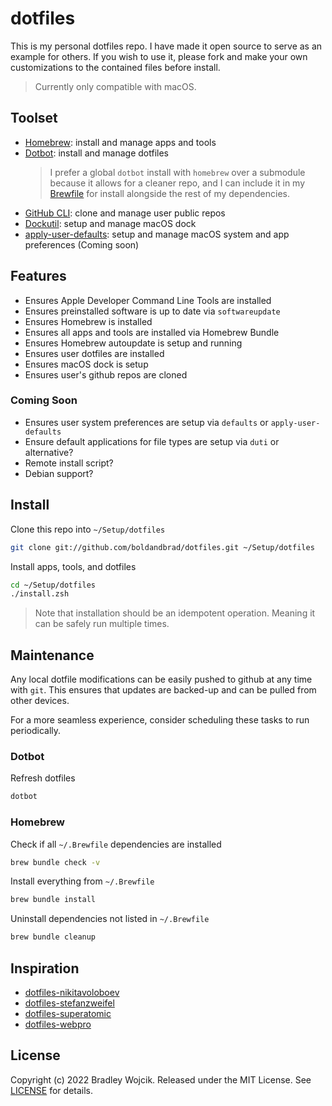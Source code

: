 # dotfiles

This is my personal dotfiles repo. I have made it open source to serve as an
example for others. If you wish to use it, please fork and make your own
customizations to the contained files before install.

> Currently only compatible with macOS.

## Toolset

- [Homebrew](https://brew.sh): install and manage apps and tools
- [Dotbot](https://github.com/anishathalye/dotbot): install and manage dotfiles
    > I prefer a global `dotbot` install with `homebrew` over a submodule
    > because it allows for a cleaner repo, and I can include it in my
    > [Brewfile](/brew/Brewfile) for install alongside the rest of my
    > dependencies.
- [GitHub CLI](https://cli.github.com): clone and manage user public repos
- [Dockutil](https://github.com/kcrawford/dockutil): setup and manage macOS dock
- [apply-user-defaults](https://github.com/zero-sh/apply-user-defaults): setup
  and manage macOS system and app preferences (Coming soon)

## Features

- Ensures Apple Developer Command Line Tools are installed
- Ensures preinstalled software is up to date via `softwareupdate`
- Ensures Homebrew is installed
- Ensures all apps and tools are installed via Homebrew Bundle
- Ensures Homebrew autoupdate is setup and running
- Ensures user dotfiles are installed
- Ensures macOS dock is setup
- Ensures user's github repos are cloned

### Coming Soon

- Ensures user system preferences are setup via `defaults` or
  `apply-user-defaults`
- Ensure default applications for file types are setup via `duti` or
  alternative?
- Remote install script?
- Debian support?

## Install

Clone this repo into `~/Setup/dotfiles`

```zsh
git clone git://github.com/boldandbrad/dotfiles.git ~/Setup/dotfiles
```

Install apps, tools, and dotfiles

```zsh
cd ~/Setup/dotfiles
./install.zsh
```

> Note that installation should be an idempotent operation. Meaning it can be
> safely run multiple times.

## Maintenance

Any local dotfile modifications can be easily pushed to github at any time with
`git`. This ensures that updates are backed-up and can be pulled from other
devices.

For a more seamless experience, consider scheduling these tasks to run
periodically.

### Dotbot

Refresh dotfiles

```zsh
dotbot
```

### Homebrew

Check if all `~/.Brewfile` dependencies are installed

```zsh
brew bundle check -v
```

Install everything from `~/.Brewfile`

```zsh
brew bundle install
```

Uninstall dependencies not listed in `~/.Brewfile`

```zsh
brew bundle cleanup
```

## Inspiration

- [dotfiles-nikitavoloboev](https://github.com/nikitavoloboev/dotfiles)
- [dotfiles-stefanzweifel](https://github.com/stefanzweifel/dotfiles)
- [dotfiles-superatomic](https://github.com/superatomic/dotfiles)
- [dotfiles-webpro](https://github.com/webpro/dotfiles)

## License

Copyright (c) 2022 Bradley Wojcik. Released under the MIT License. See
[LICENSE](LICENSE) for details.
